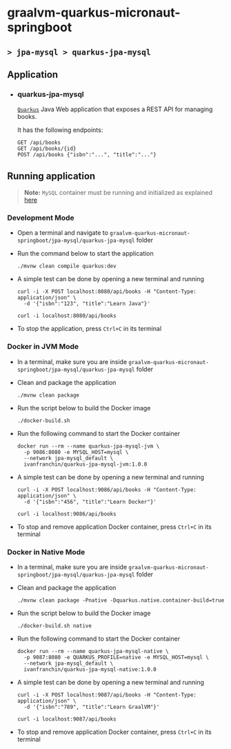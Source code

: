# graalvm-quarkus-micronaut-springboot
## `> jpa-mysql > quarkus-jpa-mysql`

## Application

- ### quarkus-jpa-mysql

  [`Quarkus`](https://quarkus.io/) Java Web application that exposes a REST API for managing books.
                                 
  It has the following endpoints:
  ```
  GET /api/books
  GET /api/books/{id}
  POST /api/books {"isbn":"...", "title":"..."}
  ```

## Running application

> **Note:** `MySQL` container must be running and initialized as explained [here](https://github.com/ivangfr/graalvm-quarkus-micronaut-springboot/tree/master/jpa-mysql#start-environment)

### Development Mode

- Open a terminal and navigate to `graalvm-quarkus-micronaut-springboot/jpa-mysql/quarkus-jpa-mysql` folder

- Run the command below to start the application
  ```
  ./mvnw clean compile quarkus:dev
  ```

- A simple test can be done by opening a new terminal and running
  ```
  curl -i -X POST localhost:8080/api/books -H "Content-Type: application/json" \
    -d '{"isbn":"123", "title":"Learn Java"}'
  
  curl -i localhost:8080/api/books
  ```

- To stop the application, press `Ctrl+C` in its terminal

### Docker in JVM Mode

- In a terminal, make sure you are inside `graalvm-quarkus-micronaut-springboot/jpa-mysql/quarkus-jpa-mysql` folder

- Clean and package the application
  ```
  ./mvnw clean package
  ```

- Run the script below to build the Docker image
  ```
  ./docker-build.sh
  ```

- Run the following command to start the Docker container
  ```
  docker run --rm --name quarkus-jpa-mysql-jvm \
    -p 9086:8080 -e MYSQL_HOST=mysql \
    --network jpa-mysql_default \
    ivanfranchin/quarkus-jpa-mysql-jvm:1.0.0
  ```

- A simple test can be done by opening a new terminal and running
  ```
  curl -i -X POST localhost:9086/api/books -H "Content-Type: application/json" \
    -d '{"isbn":"456", "title":"Learn Docker"}'
  
  curl -i localhost:9086/api/books
  ```

- To stop and remove application Docker container, press `Ctrl+C` in its terminal

### Docker in Native Mode

- In a terminal, make sure you are inside `graalvm-quarkus-micronaut-springboot/jpa-mysql/quarkus-jpa-mysql` folder

- Clean and package the application
  ```
  ./mvnw clean package -Pnative -Dquarkus.native.container-build=true
  ```

- Run the script below to build the Docker image
  ```
  ./docker-build.sh native
  ```

- Run the following command to start the Docker container
  ```
  docker run --rm --name quarkus-jpa-mysql-native \
    -p 9087:8080 -e QUARKUS_PROFILE=native -e MYSQL_HOST=mysql \
    --network jpa-mysql_default \
    ivanfranchin/quarkus-jpa-mysql-native:1.0.0
  ```

- A simple test can be done by opening a new terminal and running
  ```
  curl -i -X POST localhost:9087/api/books -H "Content-Type: application/json" \
    -d '{"isbn":"789", "title":"Learn GraalVM"}'
  
  curl -i localhost:9087/api/books
  ```

- To stop and remove application Docker container, press `Ctrl+C` in its terminal
